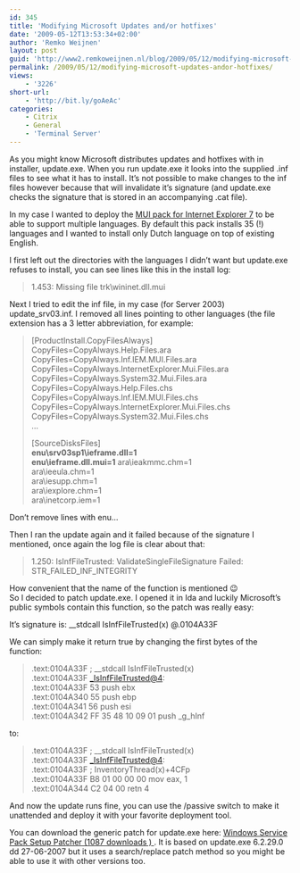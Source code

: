 ```yaml
---
id: 345
title: 'Modifying Microsoft Updates and/or hotfixes'
date: '2009-05-12T13:53:34+02:00'
author: 'Remko Weijnen'
layout: post
guid: 'http://www2.remkoweijnen.nl/blog/2009/05/12/modifying-microsoft-updates-andor-hotfixes/'
permalink: /2009/05/12/modifying-microsoft-updates-andor-hotfixes/
views:
    - '3226'
short-url:
    - 'http://bit.ly/goAeAc'
categories:
    - Citrix
    - General
    - 'Terminal Server'
---
```


As you might know Microsoft distributes updates and hotfixes with in installer, update.exe. When you run update.exe it looks into the supplied .inf files to see what it has to install. It’s not possible to make changes to the inf files however because that will invalidate it’s signature (and update.exe checks the signature that is stored in an accompanying .cat file).

In my case I wanted to deploy the [MUI pack for Internet Explorer 7](http://www.microsoft.com/Downloads/details.aspx?familyid=F29D348A-78F9-47AD-92EB-632F9621BC84&displaylang=en) to be able to support multiple languages. By default this pack installs 35 (!) languages and I wanted to install only Dutch language on top of existing English.

I first left out the directories with the languages I didn’t want but update.exe refuses to install, you can see lines like this in the install log:

> 1.453: Missing file trk\\wininet.dll.mui

Next I tried to edit the inf file, in my case (for Server 2003) update\_srv03.inf. I removed all lines pointing to other languages (the file extension has a 3 letter abbreviation, for example:

> \[ProductInstall.CopyFilesAlways\]  
> CopyFiles=CopyAlways.Help.Files.ara  
> CopyFiles=CopyAlways.Inf.IEM.MUI.Files.ara  
> CopyFiles=CopyAlways.InternetExplorer.Mui.Files.ara  
> CopyFiles=CopyAlways.System32.Mui.Files.ara  
> CopyFiles=CopyAlways.Help.Files.chs  
> CopyFiles=CopyAlways.Inf.IEM.MUI.Files.chs  
> CopyFiles=CopyAlways.InternetExplorer.Mui.Files.chs  
> CopyFiles=CopyAlways.System32.Mui.Files.chs  
> …
> 
> \[SourceDisksFiles\]  
> **enu\\srv03sp1\\ieframe.dll=1  
> enu\\ieframe.dll.mui=1** ara\\ieakmmc.chm=1  
> ara\\ieeula.chm=1  
> ara\\iesupp.chm=1  
> ara\\iexplore.chm=1  
> ara\\inetcorp.iem=1

Don’t remove lines with enu…

Then I ran the update again and it failed because of the signature I mentioned, once again the log file is clear about that:

> 1.250: IsInfFileTrusted: ValidateSingleFileSignature Failed: STR\_FAILED\_INF\_INTEGRITY

How convenient that the name of the function is mentioned 😉  
So I decided to patch update.exe. I opened it in Ida and luckily Microsoft’s public symbols contain this function, so the patch was really easy:

It’s signature is: \_\_stdcall IsInfFileTrusted(x) @.0104A33F

We can simply make it return true by changing the first bytes of the function:

> .text:0104A33F ; \_\_stdcall IsInfFileTrusted(x)  
> .text:0104A33F [\_IsInfFileTrusted@4](mailto:_IsInfFileTrusted@4):  
> .text:0104A33F 53 push ebx  
> .text:0104A340 55 push ebp  
> .text:0104A341 56 push esi  
> .text:0104A342 FF 35 48 10 09 01 push \_g\_hInf

to:

> .text:0104A33F ; \_\_stdcall IsInfFileTrusted(x)  
> .text:0104A33F [\_IsInfFileTrusted@4](mailto:_IsInfFileTrusted@4):  
> .text:0104A33F ; InventoryThread(x)+4CFp  
> .text:0104A33F B8 01 00 00 00 mov eax, 1  
> .text:0104A344 C2 04 00 retn 4

And now the update runs fine, you can use the /passive switch to make it unattended and deploy it with your favorite deployment tool.

You can download the generic patch for update.exe here: [ Windows Service Pack Setup Patcher (1087 downloads ) ](http://192.168.40.25:8081/download/windows-service-pack-setup-patcher/?tmstv=1726048918 "Version 1.0"). It is based on update.exe 6.2.29.0 dd 27-06-2007 but it uses a search/replace patch method so you might be able to use it with other versions too.